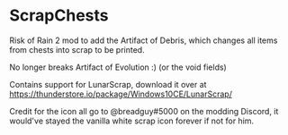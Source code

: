 # ScrapChests
Risk of Rain 2 mod to add the Artifact of Debris, which changes all items from chests into scrap to be printed.

No longer breaks Artifact of Evolution :) (or the void fields)

Contains support for LunarScrap, download it over at https://thunderstore.io/package/Windows10CE/LunarScrap/

Credit for the icon all go to @breadguy#5000 on the modding Discord, it would've stayed the vanilla white scrap icon forever if not for him.
